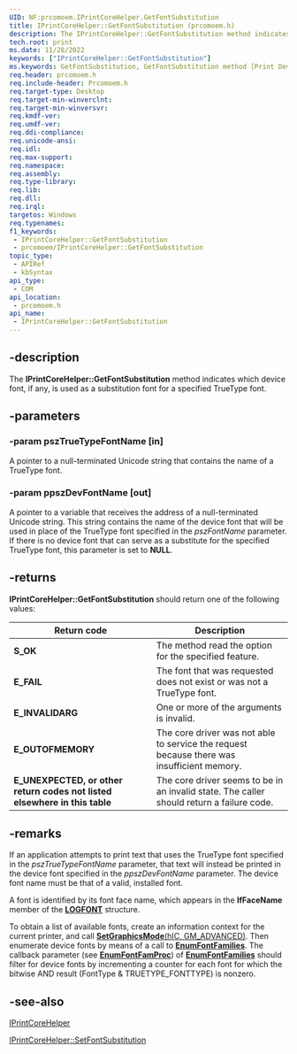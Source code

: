 ```yaml
---
UID: NF:prcomoem.IPrintCoreHelper.GetFontSubstitution
title: IPrintCoreHelper::GetFontSubstitution (prcomoem.h)
description: The IPrintCoreHelper::GetFontSubstitution method indicates which device font, if any, is used as a substitution font for a specified TrueType font.
tech.root: print
ms.date: 11/28/2022
keywords: ["IPrintCoreHelper::GetFontSubstitution"]
ms.keywords: GetFontSubstitution, GetFontSubstitution method [Print Devices], GetFontSubstitution method [Print Devices],IPrintCoreHelper interface, IPrintCoreHelper interface [Print Devices],GetFontSubstitution method, IPrintCoreHelper.GetFontSubstitution, IPrintCoreHelper::GetFontSubstitution, prcomoem/IPrintCoreHelper::GetFontSubstitution, print.iprintcorehelper_getfontsubstitution, print_unidrv-pscript_allplugins_04228fad-ab7f-432f-b4b9-dafb18144503.xml
req.header: prcomoem.h
req.include-header: Prcomoem.h
req.target-type: Desktop
req.target-min-winverclnt: 
req.target-min-winversvr: 
req.kmdf-ver: 
req.umdf-ver: 
req.ddi-compliance: 
req.unicode-ansi: 
req.idl: 
req.max-support: 
req.namespace: 
req.assembly: 
req.type-library: 
req.lib: 
req.dll: 
req.irql: 
targetos: Windows
req.typenames: 
f1_keywords:
 - IPrintCoreHelper::GetFontSubstitution
 - prcomoem/IPrintCoreHelper::GetFontSubstitution
topic_type:
 - APIRef
 - kbSyntax
api_type:
 - COM
api_location:
 - prcomoem.h
api_name:
 - IPrintCoreHelper::GetFontSubstitution
---
```


## -description

The **IPrintCoreHelper::GetFontSubstitution** method indicates which device font, if any, is used as a substitution font for a specified TrueType font.

## -parameters

### -param pszTrueTypeFontName [in]

A pointer to a null-terminated Unicode string that contains the name of a TrueType font.

### -param ppszDevFontName [out]

A pointer to a variable that receives the address of a null-terminated Unicode string. This string contains the name of the device font that will be used in place of the TrueType font specified in the *pszFontName* parameter. If there is no device font that can serve as a substitute for the specified TrueType font, this parameter is set to **NULL**.

## -returns

**IPrintCoreHelper::GetFontSubstitution** should return one of the following values:

| Return code | Description |
|---|---|
| **S_OK** | The method read the option for the specified feature. |
| **E_FAIL** | The font that was requested does not exist or was not a TrueType font. |
| **E_INVALIDARG** | One or more of the arguments is invalid. |
| **E_OUTOFMEMORY** | The core driver was not able to service the request because there was insufficient memory. |
| **E_UNEXPECTED, or other return codes not listed elsewhere in this table** | The core driver seems to be in an invalid state. The caller should return a failure code. |

## -remarks

If an application attempts to print text that uses the TrueType font specified in the *pszTrueTypeFontName* parameter, that text will instead be printed in the device font specified in the *ppszDevFontName* parameter. The device font name must be that of a valid, installed font.

A font is identified by its font face name, which appears in the **lfFaceName** member of the [**LOGFONT**](/windows/win32/api/wingdi/ns-wingdi-logfonta) structure.

To obtain a list of available fonts, create an information context for the current printer, and call [**SetGraphicsMode**(hIC, GM_ADVANCED)](/windows/win32/api/wingdi/nf-wingdi-setgraphicsmode). Then enumerate device fonts by means of a call to [**EnumFontFamilies**](/windows/win32/api/wingdi/nf-wingdi-enumfontfamiliesa). The callback parameter (see [**EnumFontFamProc**](/previous-versions/dd162621(v=vs.85))) of [**EnumFontFamilies**](/windows/win32/api/wingdi/nf-wingdi-enumfontfamiliesa) should filter for device fonts by incrementing a counter for each font for which the bitwise AND result (FontType & TRUETYPE_FONTTYPE) is nonzero.

## -see-also

[IPrintCoreHelper](/windows-hardware/drivers/ddi/prcomoem/nn-prcomoem-iprintcorehelper)

[IPrintCoreHelper::SetFontSubstitution](/windows-hardware/drivers/ddi/prcomoem/nf-prcomoem-iprintcorehelper-setfontsubstitution)
